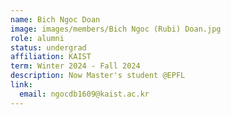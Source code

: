 ```yaml
---
name: Bich Ngoc Doan
image: images/members/Bich Ngoc (Rubi) Doan.jpg
role: alumni
status: undergrad
affiliation: KAIST
term: Winter 2024 - Fall 2024
description: Now Master's student @EPFL
link:
  email: ngocdb1609@kaist.ac.kr
---
```


